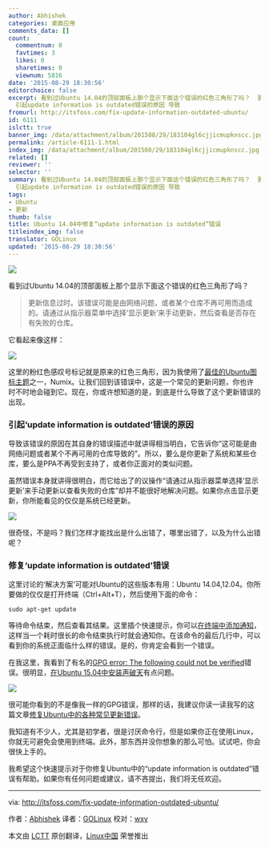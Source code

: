 ```yaml
---
author: Abhishek
categories: 桌面应用
comments_data: []
count:
  commentnum: 0
  favtimes: 3
  likes: 0
  sharetimes: 0
  viewnum: 5816
date: '2015-08-29 18:30:56'
editorchoice: false
excerpt: 看到过Ubuntu 14.04的顶部面板上那个显示下面这个错误的红色三角形了吗？  更新信息过时。该错误可能是由网络问题，或者某个仓库不再可用而造成的。请通过从指示器菜单中选择显示更新来手动更新，然后查看是否存在有失败的仓库。  它看起来像这样：  这里的粉红色感叹号标记就是原来的红色三角形，因为我使用了最佳的Ubuntu图标主题之一，Numix。让我们回到该错误中，这是一个常见的更新问题，你也许时不时地会碰到它。现在，你或许想知道的是，到底是什么导致了这个更新错误的出现。
  引起update information is outdated错误的原因 导致
fromurl: http://itsfoss.com/fix-update-information-outdated-ubuntu/
id: 6111
islctt: true
banner_img: /data/attachment/album/201508/29/183104gl6cjjicmupknscc.jpg
permalink: /article-6111-1.html
index_img: /data/attachment/album/201508/29/183104gl6cjjicmupknscc.jpg.thumb.jpg
related: []
reviewer: ''
selector: ''
summary: 看到过Ubuntu 14.04的顶部面板上那个显示下面这个错误的红色三角形了吗？  更新信息过时。该错误可能是由网络问题，或者某个仓库不再可用而造成的。请通过从指示器菜单中选择显示更新来手动更新，然后查看是否存在有失败的仓库。  它看起来像这样：  这里的粉红色感叹号标记就是原来的红色三角形，因为我使用了最佳的Ubuntu图标主题之一，Numix。让我们回到该错误中，这是一个常见的更新问题，你也许时不时地会碰到它。现在，你或许想知道的是，到底是什么导致了这个更新错误的出现。
  引起update information is outdated错误的原因 导致
tags:
- Ubuntu
- 更新
thumb: false
title: Ubuntu 14.04中修复“update information is outdated”错误
titleindex_img: false
translator: GOLinux
updated: '2015-08-29 18:30:56'
---
```


![](/data/attachment/album/201508/29/183104gl6cjjicmupknscc.jpg)


看到过Ubuntu 14.04的顶部面板上那个显示下面这个错误的红色三角形了吗？



> 
> 更新信息过时。该错误可能是由网络问题，或者某个仓库不再可用而造成的。请通过从指示器菜单中选择‘显示更新’来手动更新，然后查看是否存在有失败的仓库。
> 
> 
> 


它看起来像这样：


![](/data/attachment/album/201508/29/183107brj1eeja28evzqta.jpg)


这里的粉红色感叹号标记就是原来的红色三角形，因为我使用了[最佳的Ubuntu图标主题](http://itsfoss.com/best-icon-themes-ubuntu-1404/)之一，Numix。让我们回到该错误中，这是一个常见的更新问题，你也许时不时地会碰到它。现在，你或许想知道的是，到底是什么导致了这个更新错误的出现。


### 引起‘update information is outdated’错误的原因


导致该错误的原因在其自身的错误描述中就讲得相当明白，它告诉你“这可能是由网络问题或者某个不再可用的仓库导致的”。所以，要么是你更新了系统和某些仓库，要么是PPA不再受到支持了，或者你正面对的类似问题。


虽然错误本身就讲得很明白，而它给出了的议操作“请通过从指示器菜单选择‘显示更新’来手动更新以查看失败的仓库”却并不能很好地解决问题。如果你点击显示更新，你所能看见的仅仅是系统已经更新。


![](/data/attachment/album/201508/29/183107cvy3o6vavz8oe7ze.png)


很奇怪，不是吗？我们怎样才能找出是什么出错了，哪里出错了，以及为什么出错呢？


### 修复‘update information is outdated’错误


这里讨论的‘解决方案’可能对Ubuntu的这些版本有用：Ubuntu 14.04,12.04。你所要做的仅仅是打开终端（Ctrl+Alt+T），然后使用下面的命令：



```
sudo apt-get update

```

等待命令结束，然后查看其结果。这里插个快速提示，你可以[在终端中添加通知](http://itsfoss.com/notification-terminal-command-completion-ubuntu/)，这样当一个耗时很长的命令结束执行时就会通知你。在该命令的最后几行中，可以看到你的系统正面临什么样的错误。是的，你肯定会看到一个错误。


在我这里，我看到了有名的[GPG error: The following could not be verified](http://itsfoss.com/solve-gpg-error-signatures-verified-ubuntu/)错误。很明显，[在Ubuntu 15.04中安装声破天](http://itsfoss.com/install-spotify-ubuntu-1504/)有点问题。


![](/data/attachment/album/201508/29/183120gbyy55j5mubvy21a.jpg)


很可能你看到的不是像我一样的GPG错误，那样的话，我建议你读一读我写的这篇文章[修复Ubuntu中的各种常见更新错误](/article-5603-1.html)。


我知道有不少人，尤其是初学者，很是讨厌命令行，但是如果你正在使用Linux，你就无可避免会使用到终端。此外，那东西并没你想象的那么可怕。试试吧，你会很快上手的。


我希望这个快速提示对于你修复Ubuntu中的“update information is outdated”错误有帮助。如果你有任何问题或建议，请不吝提出，我们将无任欢迎。




---


via: <http://itsfoss.com/fix-update-information-outdated-ubuntu/>


作者：[Abhishek](http://itsfoss.com/author/abhishek/) 译者：[GOLinux](https://github.com/GOLinux) 校对：[wxy](https://github.com/wxy)


本文由 [LCTT](https://github.com/LCTT/TranslateProject) 原创翻译，[Linux中国](https://linux.cn/) 荣誉推出